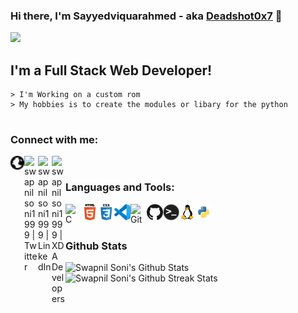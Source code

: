 
### Hi there, I'm Sayyedviquarahmed - aka [Deadshot0x7][website] 👋
![](https://komarev.com/ghpvc/?username=Deadshot0x7)

<!-- [![Website](https://img.shields.io/website?label=swapnilsoni.xyz&style=for-the-badge&url=https://swapnilsoni.xyz)](https://swapnilsoni.xyz) -->
<!-- [![Website](https://img.shields.io/website?label=gamerary.com&style=for-the-badge&url=https://gamerary.com)](https://gamerary.com) -->


## I'm a Full Stack  Web Developer!
```
> I'm Working on a custom rom
> My hobbies is to create the modules or libary for the python 


```

### Connect with me:

[<img align="left" alt="swapnilsoni.xyz" width="22px" src="https://raw.githubusercontent.com/iconic/open-iconic/master/svg/globe.svg" />][website]
[<img align="left" alt="swapnilsoni1999 | Twitter" width="22px" src="https://cdn.jsdelivr.net/npm/simple-icons@v3/icons/twitter.svg" />][twitter]
[<img align="left" alt="swapnilsoni1999 | LinkedIn" width="22px" src="https://cdn.jsdelivr.net/npm/simple-icons@v3/icons/linkedin.svg" />][linkedin]

[<img align="left" alt="swapnilsoni1999 | XDA Developers" width="22px" src="https://icons.veryicon.com/png/o/object/material_design_icons/xda-7.png">][xda]

<br />

### Languages and Tools:

<img align="left" alt="C" width="26px" src="https://img.icons8.com/color/48/000000/c-programming.png" />

<img align="left" alt="HTML5" width="26px" src="https://raw.githubusercontent.com/github/explore/80688e429a7d4ef2fca1e82350fe8e3517d3494d/topics/html/html.png" />

<img align="left" alt="CSS3" width="26px" src="https://raw.githubusercontent.com/github/explore/80688e429a7d4ef2fca1e82350fe8e3517d3494d/topics/css/css.png" />



<img align="left" alt="Visual Studio Code" width="26px" src="https://raw.githubusercontent.com/github/explore/80688e429a7d4ef2fca1e82350fe8e3517d3494d/topics/visual-studio-code/visual-studio-code.png" />

<img align="left" alt="Git" width="26px" src="https://img.icons8.com/color/48/000000/git.png" />

<img align="left" alt="GitHub" width="26px" src="https://raw.githubusercontent.com/github/explore/78df643247d429f6cc873026c0622819ad797942/topics/github/github.png" />

<img align="left" alt="Terminal" width="26px" src="https://raw.githubusercontent.com/github/explore/d92924b1d925bb134e308bd29c9de6c302ed3beb/topics/terminal/terminal.png" />

<img align="left" alt="Linux" width="26px" src="https://raw.githubusercontent.com/github/explore/80688e429a7d4ef2fca1e82350fe8e3517d3494d/topics/linux/linux.png">

<img align="left" alt="Python" width="26px" src="https://raw.githubusercontent.com/github/explore/80688e429a7d4ef2fca1e82350fe8e3517d3494d/topics/python/python.png">





<br />
<br />

### Github Stats

<img alt="Swapnil Soni's Github Stats" src="https://github-readme-stats.vercel.app/api?username=Deadshot0x7&show_icons=true&include_all_commits=true&count_private=true&theme=dark" />
<br />
<img alt="Swapnil Soni's Github Streak Stats" src="http://github-readme-streak-stats.herokuapp.com/?user=Deadshot0x7&theme=dark" />

[website]: https://deadshot0x7.github.io/semicolon.github.io/

[twitter]: https://twitter.com/Deadshot0x7xda

[linkedin]: https://www.linkedin.com/in/sayyed-viquar-ahmed-b0b75a211/
[xda]: https://forum.xda-developers.com/m/deadshot0x7.9654529/
[itchi]: https://deadshot0x7.itch.io/
